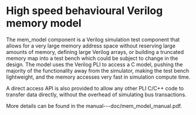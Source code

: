 # High speed behavioural Verilog memory model

The mem_model component is a Verilog simulation test component that allows for a very large memory address space without reserving large amounts of memory, defining large Verilog arrays, or building a truncated memory map into a test bench which could be subject to change in the design. The model uses the Verilog PLI to access a C model, pushing the majority of the functionality away from the simulator, making the test bench lightweight, and the memory accesses very fast in simulation compute time.

A direct access API is also provided to allow any other PLI C/C++ code to transfer data directly, without the overhead of simulating bus transactions.

More details can be found in the manual---doc/mem_model_manual.pdf.
